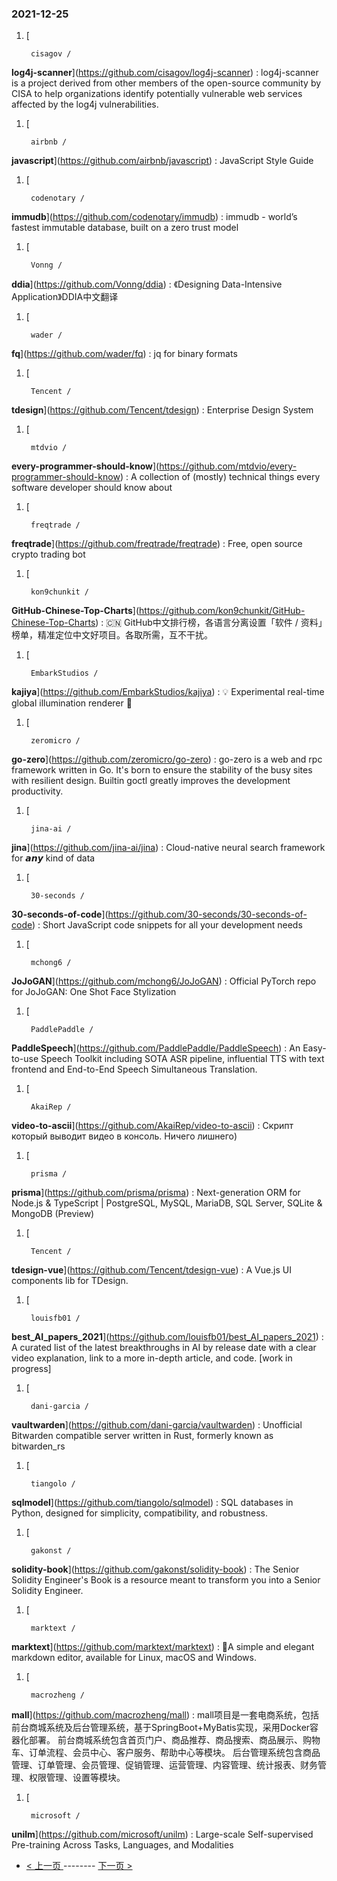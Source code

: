 ### 2021-12-25 
1. [
    

        cisagov /
**log4j-scanner**](https://github.com/cisagov/log4j-scanner) : log4j-scanner is a project derived from other members of the open-source community by CISA to help organizations identify potentially vulnerable web services affected by the log4j vulnerabilities.
1. [
    

        airbnb /
**javascript**](https://github.com/airbnb/javascript) : JavaScript Style Guide
1. [
    

        codenotary /
**immudb**](https://github.com/codenotary/immudb) : immudb - world’s fastest immutable database, built on a zero trust model
1. [
    

        Vonng /
**ddia**](https://github.com/Vonng/ddia) : 《Designing Data-Intensive Application》DDIA中文翻译
1. [
    

        wader /
**fq**](https://github.com/wader/fq) : jq for binary formats
1. [
    

        Tencent /
**tdesign**](https://github.com/Tencent/tdesign) : Enterprise Design System
1. [
    

        mtdvio /
**every-programmer-should-know**](https://github.com/mtdvio/every-programmer-should-know) : A collection of (mostly) technical things every software developer should know about
1. [
    

        freqtrade /
**freqtrade**](https://github.com/freqtrade/freqtrade) : Free, open source crypto trading bot
1. [
    

        kon9chunkit /
**GitHub-Chinese-Top-Charts**](https://github.com/kon9chunkit/GitHub-Chinese-Top-Charts) : 🇨🇳 GitHub中文排行榜，各语言分离设置「软件 / 资料」榜单，精准定位中文好项目。各取所需，互不干扰。
1. [
    

        EmbarkStudios /
**kajiya**](https://github.com/EmbarkStudios/kajiya) : 💡 Experimental real-time global illumination renderer 🦀
1. [
    

        zeromicro /
**go-zero**](https://github.com/zeromicro/go-zero) : go-zero is a web and rpc framework written in Go. It's born to ensure the stability of the busy sites with resilient design. Builtin goctl greatly improves the development productivity.
1. [
    

        jina-ai /
**jina**](https://github.com/jina-ai/jina) : Cloud-native neural search framework for 𝙖𝙣𝙮 kind of data
1. [
    

        30-seconds /
**30-seconds-of-code**](https://github.com/30-seconds/30-seconds-of-code) : Short JavaScript code snippets for all your development needs
1. [
    

        mchong6 /
**JoJoGAN**](https://github.com/mchong6/JoJoGAN) : Official PyTorch repo for JoJoGAN: One Shot Face Stylization
1. [
    

        PaddlePaddle /
**PaddleSpeech**](https://github.com/PaddlePaddle/PaddleSpeech) : An Easy-to-use Speech Toolkit including SOTA ASR pipeline, influential TTS with text frontend and End-to-End Speech Simultaneous Translation.
1. [
    

        AkaiRep /
**video-to-ascii**](https://github.com/AkaiRep/video-to-ascii) : Скрипт который выводит видео в консоль. Ничего лишнего)
1. [
    

        prisma /
**prisma**](https://github.com/prisma/prisma) : Next-generation ORM for Node.js & TypeScript | PostgreSQL, MySQL, MariaDB, SQL Server, SQLite & MongoDB (Preview)
1. [
    

        Tencent /
**tdesign-vue**](https://github.com/Tencent/tdesign-vue) : A Vue.js UI components lib for TDesign.
1. [
    

        louisfb01 /
**best_AI_papers_2021**](https://github.com/louisfb01/best_AI_papers_2021) : A curated list of the latest breakthroughs in AI by release date with a clear video explanation, link to a more in-depth article, and code. [work in progress]
1. [
    

        dani-garcia /
**vaultwarden**](https://github.com/dani-garcia/vaultwarden) : Unofficial Bitwarden compatible server written in Rust, formerly known as bitwarden_rs
1. [
    

        tiangolo /
**sqlmodel**](https://github.com/tiangolo/sqlmodel) : SQL databases in Python, designed for simplicity, compatibility, and robustness.
1. [
    

        gakonst /
**solidity-book**](https://github.com/gakonst/solidity-book) : The Senior Solidity Engineer's Book is a resource meant to transform you into a Senior Solidity Engineer.
1. [
    

        marktext /
**marktext**](https://github.com/marktext/marktext) : 📝A simple and elegant markdown editor, available for Linux, macOS and Windows.
1. [
    

        macrozheng /
**mall**](https://github.com/macrozheng/mall) : mall项目是一套电商系统，包括前台商城系统及后台管理系统，基于SpringBoot+MyBatis实现，采用Docker容器化部署。 前台商城系统包含首页门户、商品推荐、商品搜索、商品展示、购物车、订单流程、会员中心、客户服务、帮助中心等模块。 后台管理系统包含商品管理、订单管理、会员管理、促销管理、运营管理、内容管理、统计报表、财务管理、权限管理、设置等模块。
1. [
    

        microsoft /
**unilm**](https://github.com/microsoft/unilm) : Large-scale Self-supervised Pre-training Across Tasks, Languages, and Modalities 

- [ < 上一页 ](https://github.com/able8/github-trending-daily-record/blob/master/2021-12-24.md) -------- [ 下一页 > ](https://github.com/able8/github-trending-daily-record/blob/master/2021-12-26.md)